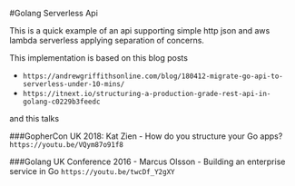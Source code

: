 #Golang Serverless Api

This is a quick example of an api supporting simple http json and aws lambda serverless applying separation of concerns.

This implementation is based on this blog posts

- `https://andrewgriffithsonline.com/blog/180412-migrate-go-api-to-serverless-under-10-mins/`
- `https://itnext.io/structuring-a-production-grade-rest-api-in-golang-c0229b3feedc`

and this talks 

###GopherCon UK 2018: Kat Zien - How do you structure your Go apps?
`https://youtu.be/VQym87o91f8`

###Golang UK Conference 2016 - Marcus Olsson - Building an enterprise service in Go
`https://youtu.be/twcDf_Y2gXY`

